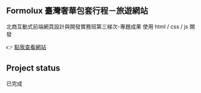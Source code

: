 <h2> Formolux 臺灣奢華包套行程－旅遊網站 </h2> 
北商互動式前端網頁設計與開發實務班第三梯次-專題成果
使用 html / css / js 開發

👉 [點我查看網站](https://leo4077.github.io/Formolux-Website/)

## Project status
已完成
